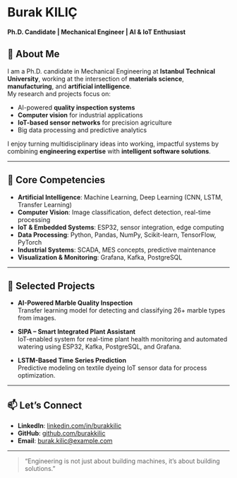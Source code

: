 # Burak KILIÇ

**Ph.D. Candidate | Mechanical Engineer | AI & IoT Enthusiast**

## 👋 About Me
I am a Ph.D. candidate in Mechanical Engineering at **Istanbul Technical University**, working at the intersection of **materials science**, **manufacturing**, and **artificial intelligence**.  
My research and projects focus on:
- AI-powered **quality inspection systems**
- **Computer vision** for industrial applications
- **IoT-based sensor networks** for precision agriculture
- Big data processing and predictive analytics

I enjoy turning multidisciplinary ideas into working, impactful systems by combining **engineering expertise** with **intelligent software solutions**.

---

## 🚀 Core Competencies
- **Artificial Intelligence**: Machine Learning, Deep Learning (CNN, LSTM, Transfer Learning)
- **Computer Vision**: Image classification, defect detection, real-time processing
- **IoT & Embedded Systems**: ESP32, sensor integration, edge computing
- **Data Processing**: Python, Pandas, NumPy, Scikit-learn, TensorFlow, PyTorch
- **Industrial Systems**: SCADA, MES concepts, predictive maintenance
- **Visualization & Monitoring**: Grafana, Kafka, PostgreSQL

---

## 📌 Selected Projects
- **AI-Powered Marble Quality Inspection**  
  Transfer learning model for detecting and classifying 26+ marble types from images.
  
- **SIPA – Smart Integrated Plant Assistant**  
  IoT-enabled system for real-time plant health monitoring and automated watering using ESP32, Kafka, PostgreSQL, and Grafana.

- **LSTM-Based Time Series Prediction**  
  Predictive modeling on textile dyeing IoT sensor data for process optimization.

---

## 📫 Let’s Connect
- **LinkedIn**: [linkedin.com/in/burakkilic](https://linkedin.com/in/burakkilic)  
- **GitHub**: [github.com/burakkilic](https://github.com/burakkilic)  
- **Email**: burak.kilic@example.com

---

> “Engineering is not just about building machines, it’s about building solutions.”
